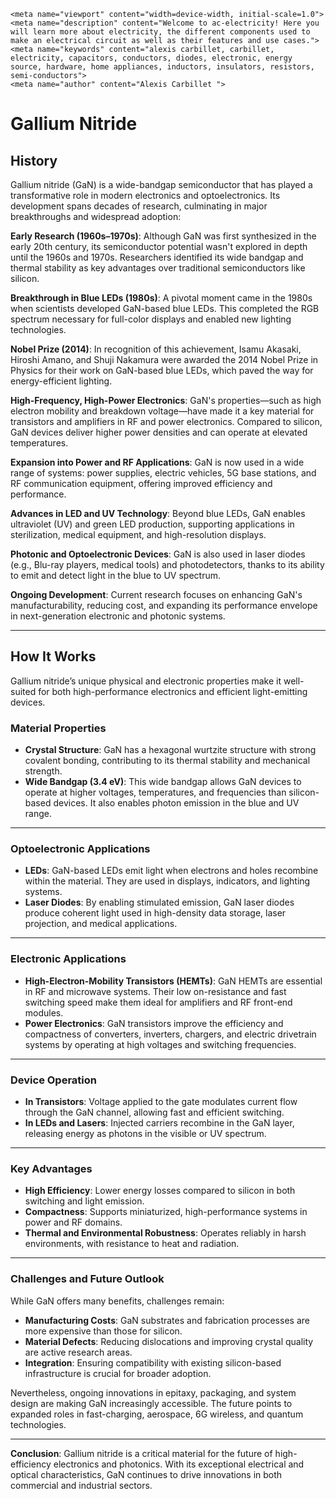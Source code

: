    <meta name="viewport" content="width=device-width, initial-scale=1.0">
    <meta name="description" content="Welcome to ac-electricity! Here you will learn more about electricity, the different components used to make an electrical circuit as well as their features and use cases.">
    <meta name="keywords" content="alexis carbillet, carbillet, electricity, capacitors, conductors, diodes, electronic, energy source, hardware, home appliances, inductors, insulators, resistors, semi-conductors">
    <meta name="author" content="Alexis Carbillet ">
</head>

# Gallium Nitride

## History

Gallium nitride (GaN) is a wide-bandgap semiconductor that has played a transformative role in modern electronics and optoelectronics. Its development spans decades of research, culminating in major breakthroughs and widespread adoption:

**Early Research (1960s–1970s)**: Although GaN was first synthesized in the early 20th century, its semiconductor potential wasn't explored in depth until the 1960s and 1970s. Researchers identified its wide bandgap and thermal stability as key advantages over traditional semiconductors like silicon.

**Breakthrough in Blue LEDs (1980s)**: A pivotal moment came in the 1980s when scientists developed GaN-based blue LEDs. This completed the RGB spectrum necessary for full-color displays and enabled new lighting technologies.

**Nobel Prize (2014)**: In recognition of this achievement, Isamu Akasaki, Hiroshi Amano, and Shuji Nakamura were awarded the 2014 Nobel Prize in Physics for their work on GaN-based blue LEDs, which paved the way for energy-efficient lighting.

**High-Frequency, High-Power Electronics**: GaN's properties—such as high electron mobility and breakdown voltage—have made it a key material for transistors and amplifiers in RF and power electronics. Compared to silicon, GaN devices deliver higher power densities and can operate at elevated temperatures.

**Expansion into Power and RF Applications**: GaN is now used in a wide range of systems: power supplies, electric vehicles, 5G base stations, and RF communication equipment, offering improved efficiency and performance.

**Advances in LED and UV Technology**: Beyond blue LEDs, GaN enables ultraviolet (UV) and green LED production, supporting applications in sterilization, medical equipment, and high-resolution displays.

**Photonic and Optoelectronic Devices**: GaN is also used in laser diodes (e.g., Blu-ray players, medical tools) and photodetectors, thanks to its ability to emit and detect light in the blue to UV spectrum.

**Ongoing Development**: Current research focuses on enhancing GaN's manufacturability, reducing cost, and expanding its performance envelope in next-generation electronic and photonic systems.

---

## How It Works

Gallium nitride’s unique physical and electronic properties make it well-suited for both high-performance electronics and efficient light-emitting devices.

### Material Properties

* **Crystal Structure**: GaN has a hexagonal wurtzite structure with strong covalent bonding, contributing to its thermal stability and mechanical strength.
* **Wide Bandgap (3.4 eV)**: This wide bandgap allows GaN devices to operate at higher voltages, temperatures, and frequencies than silicon-based devices. It also enables photon emission in the blue and UV range.

---

### Optoelectronic Applications

* **LEDs**: GaN-based LEDs emit light when electrons and holes recombine within the material. They are used in displays, indicators, and lighting systems.
* **Laser Diodes**: By enabling stimulated emission, GaN laser diodes produce coherent light used in high-density data storage, laser projection, and medical applications.

---

### Electronic Applications

* **High-Electron-Mobility Transistors (HEMTs)**: GaN HEMTs are essential in RF and microwave systems. Their low on-resistance and fast switching speed make them ideal for amplifiers and RF front-end modules.
* **Power Electronics**: GaN transistors improve the efficiency and compactness of converters, inverters, chargers, and electric drivetrain systems by operating at high voltages and switching frequencies.

---

### Device Operation

* **In Transistors**: Voltage applied to the gate modulates current flow through the GaN channel, allowing fast and efficient switching.
* **In LEDs and Lasers**: Injected carriers recombine in the GaN layer, releasing energy as photons in the visible or UV spectrum.

---

### Key Advantages

* **High Efficiency**: Lower energy losses compared to silicon in both switching and light emission.
* **Compactness**: Supports miniaturized, high-performance systems in power and RF domains.
* **Thermal and Environmental Robustness**: Operates reliably in harsh environments, with resistance to heat and radiation.

---

### Challenges and Future Outlook

While GaN offers many benefits, challenges remain:

* **Manufacturing Costs**: GaN substrates and fabrication processes are more expensive than those for silicon.
* **Material Defects**: Reducing dislocations and improving crystal quality are active research areas.
* **Integration**: Ensuring compatibility with existing silicon-based infrastructure is crucial for broader adoption.

Nevertheless, ongoing innovations in epitaxy, packaging, and system design are making GaN increasingly accessible. The future points to expanded roles in fast-charging, aerospace, 6G wireless, and quantum technologies.

---

**Conclusion**:
Gallium nitride is a critical material for the future of high-efficiency electronics and photonics. With its exceptional electrical and optical characteristics, GaN continues to drive innovations in both commercial and industrial sectors.
